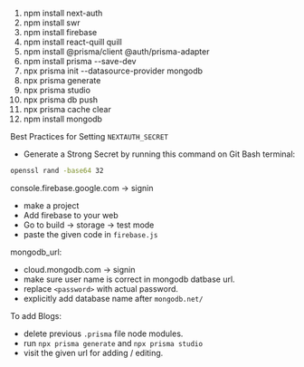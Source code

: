 1. npm install next-auth
2. npm install swr
3. npm install firebase
4. npm install react-quill quill                   <!-- for text editing  -->
5. npm install @prisma/client @auth/prisma-adapter
6. npm install prisma --save-dev
7. npx prisma init --datasource-provider mongodb   <!-- creates prisma folder with schema -->
8. npx prisma generate                             <!-- generate prisma client  -->
9. npx prisma studio                               <!-- (http://localhost:5555) -->
10. npx prisma db push                             <!-- To sync your schema changes with MongoDB -->
11. npx prisma cache clear
12. npm install mongodb      <!-- uninstalled, because I am using mongodb database through Prisma ORM -->
<!-- To regenerate prisma client delete the `.prisma` folder inside your node_modules directory -->


Best Practices for Setting `NEXTAUTH_SECRET`
- Generate a Strong Secret by running this command on Git Bash terminal:
```bash
openssl rand -base64 32
```

console.firebase.google.com -> signin
- make a project
- Add firebase to your web
- Go to build -> storage -> test mode
- paste the given code in `firebase.js`


mongodb_url:
- cloud.mongodb.com -> signin
- make sure user name is correct in mongodb datbase url.
- replace `<password>` with actual password.
- explicitly add database name after `mongodb.net/`


To add Blogs:
- delete previous `.prisma` file node modules.
- run `npx prisma generate` and `npx prisma studio`
- visit the given url for adding / editing.
